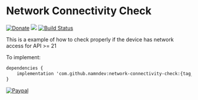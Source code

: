 # Network Connectivity Check

[![Donate](https://img.shields.io/badge/Donate-PayPal-green.svg)](https://www.paypal.com/paypalme/namndev)
[![](https://jitpack.io/v/namndev/network-connectivity-check.svg)](https://jitpack.io/#namndev/network-connectivity-check)
[![Build Status](https://travis-ci.org/namndev/network-connectivity-check.svg?branch=master)](https://travis-ci.org/namndev/network-connectivity-check)

This is a example of how to check properly if the device has network access for API >= 21

To implement:

```xml
dependencies {
	implementation 'com.github.namndev:network-connectivity-check:{tag_version}'
}
```

[![Paypal](https://www.paypalobjects.com/en_US/i/btn/btn_donateCC_LG.gif)](https://www.paypal.com/paypalme/namndev)
